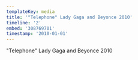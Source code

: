 ```yaml
---
templateKey: media
title: '"Telephone" Lady Gaga and Beyonce 2010'
timeline: '2'
embed: '308769701'
timestamp: '2010-01-01'
---
```

"Telephone" Lady Gaga and Beyonce 2010
